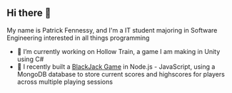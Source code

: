 ## Hi there 👋

My name is Patrick Fennessy, and I'm a IT student majoring in Software Engineering interested in all things programming

- 🔭 I’m currently working on Hollow Train, a game I am making in Unity using C#
- 🌱 I recently built a [BlackJack Game](https://blackjack-v7lr.onrender.com/) in Node.js - JavaScript, using a MongoDB database to store current scores and highscores for players across multiple playing sessions 
